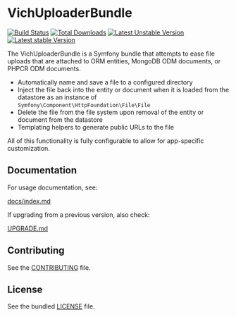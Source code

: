 VichUploaderBundle
==================

[![Build Status](https://github.com/dustin10/VichUploaderBundle/workflows/build/badge.svg)](https://github.com/dustin10/VichUploaderBundle/actions)	[![Total Downloads](https://poser.pugx.org/vich/uploader-bundle/downloads.png)](https://packagist.org/packages/vich/uploader-bundle) [![Latest Unstable Version](https://poser.pugx.org/vich/uploader-bundle/v/unstable.png)](https://packagist.org/packages/vich/uploader-bundle) [![Latest stable Version](https://poser.pugx.org/vich/uploader-bundle/v/stable.png)](https://packagist.org/packages/vich/uploader-bundle)

The VichUploaderBundle is a Symfony bundle that attempts to ease file
uploads that are attached to ORM entities, MongoDB ODM documents, or PHPCR ODM
documents.

- Automatically name and save a file to a configured directory
- Inject the file back into the entity or document when it is loaded from the datastore as an
instance of `Symfony\Component\HttpFoundation\File\File`
- Delete the file from the file system upon removal of the entity or document from the datastore
- Templating helpers to generate public URLs to the file

All of this functionality is fully configurable to allow for app-specific customization.

## Documentation

For usage documentation, see:

[docs/index.md](https://github.com/dustin10/VichUploaderBundle/blob/master/docs/index.md)

If upgrading from a previous version, also check:

[UPGRADE.md](https://github.com/dustin10/VichUploaderBundle/blob/master/UPGRADE.md)

## Contributing

See the [CONTRIBUTING](https://github.com/dustin10/VichUploaderBundle/blob/master/CONTRIBUTING.md) file.

## License

See the bundled [LICENSE](https://github.com/dustin10/VichUploaderBundle/blob/master/LICENSE) file.
